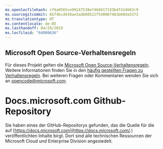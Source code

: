 ```yaml
---
ms.openlocfilehash: cf6a0565ce99147538ef4b0417193b4f414663c9
ms.sourcegitcommit: 65f4bcd439ae3adb00522f54006f481b60da5373
ms.translationtype: HT
ms.contentlocale: de-DE
ms.lasthandoff: 04/29/2019
ms.locfileid: "64909636"
---
```

## <a name="microsoft-open-source-code-of-conduct"></a>Microsoft Open Source-Verhaltensregeln

Für dieses Projekt gelten die [Microsoft Open Source-Verhaltensregeln](https://opensource.microsoft.com/codeofconduct/).
Weitere Informationen finden Sie in den [häufig gestellten Fragen zu Verhaltensregeln](https://opensource.microsoft.com/codeofconduct/faq/). Bei weiteren Fragen oder Kommentaren wenden Sie sich an [opencode@microsoft.com](mailto:opencode@microsoft.com).

# <a name="docsmicrosoftcom-github-repository"></a>Docs.microsoft.com Github-Repository

Sie haben eines der GitHub-Repositorys gefunden, das die Quelle für die auf [https://docs.microsoft.com](https://docs.microsoft.com/.) veröffentlichten Inhalte birgt. Dort sind alle technischen Ressourcen der Microsoft Cloud und Enterprise Division angesiedelt.
